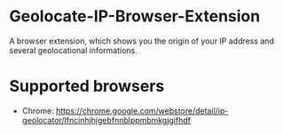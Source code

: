 Geolocate-IP-Browser-Extension
==============================

A browser extension, which shows you the origin of your IP address and several geolocational informations.

Supported browsers
==============================
* Chrome: https://chrome.google.com/webstore/detail/ip-geolocator/lfncinhjhjgebfnnblppmbmkgjgifhdf

